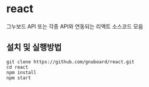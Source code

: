 # react
그누보드 API 또는 각종 API와 연동되는 리액트 소스코드 모음


## 설치 및 실행방법
```
git clone https://github.com/gnuboard/react.git
cd react
npm install
npm start
```
